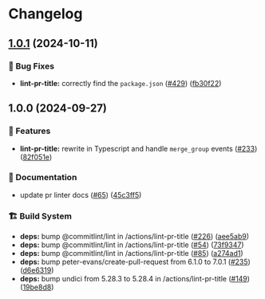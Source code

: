 # Changelog

## [1.0.1](https://github.com/grafana/shared-workflows/compare/lint-pr-title-v1.0.0...lint-pr-title-v1.0.1) (2024-10-11)


### 🐛 Bug Fixes

* **lint-pr-title:** correctly find the `package.json` ([#429](https://github.com/grafana/shared-workflows/issues/429)) ([fb30f22](https://github.com/grafana/shared-workflows/commit/fb30f224476edf0bc49f4d9a398d454421989d07))

## 1.0.0 (2024-09-27)


### 🎉 Features

* **lint-pr-title:** rewrite in Typescript and handle `merge_group` events ([#233](https://github.com/grafana/shared-workflows/issues/233)) ([82f051e](https://github.com/grafana/shared-workflows/commit/82f051e035ffb6f74dfdc2ce3a0d2eded327b0b0))


### 📝 Documentation

* update pr linter docs ([#65](https://github.com/grafana/shared-workflows/issues/65)) ([45c3ff5](https://github.com/grafana/shared-workflows/commit/45c3ff5c37e485d4c6eb8b4b25603b79df4dc72e))


### 🏗️ Build System

* **deps:** bump @commitlint/lint in /actions/lint-pr-title ([#226](https://github.com/grafana/shared-workflows/issues/226)) ([aee5ab9](https://github.com/grafana/shared-workflows/commit/aee5ab9e7b35eed475b97055a7153b45c354a19c))
* **deps:** bump @commitlint/lint in /actions/lint-pr-title ([#54](https://github.com/grafana/shared-workflows/issues/54)) ([73f9347](https://github.com/grafana/shared-workflows/commit/73f93470c0128cdda4257e8232239ece7bdab781))
* **deps:** bump @commitlint/lint in /actions/lint-pr-title ([#85](https://github.com/grafana/shared-workflows/issues/85)) ([a274ad1](https://github.com/grafana/shared-workflows/commit/a274ad1c1f005545a59a3a815e082cffc1491aa0))
* **deps:** bump peter-evans/create-pull-request from 6.1.0 to 7.0.1 ([#235](https://github.com/grafana/shared-workflows/issues/235)) ([d6e6319](https://github.com/grafana/shared-workflows/commit/d6e6319117708d6fb7c1757b3707a6f50c61b7e8))
* **deps:** bump undici from 5.28.3 to 5.28.4 in /actions/lint-pr-title ([#149](https://github.com/grafana/shared-workflows/issues/149)) ([19be8d8](https://github.com/grafana/shared-workflows/commit/19be8d8e991c75311a6c1723edce1559f207beef))

